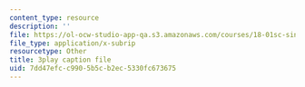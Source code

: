 ```yaml
---
content_type: resource
description: ''
file: https://ol-ocw-studio-app-qa.s3.amazonaws.com/courses/18-01sc-single-variable-calculus-fall-2010/7dd47efcc9905b5cb2ec5330fc673675_XRkgBWbWvg4.vtt
file_type: application/x-subrip
resourcetype: Other
title: 3play caption file
uid: 7dd47efc-c990-5b5c-b2ec-5330fc673675
---
```

